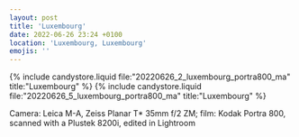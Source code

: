```yaml
---
layout: post
title: 'Luxembourg'
date: 2022-06-26 23:24 +0100
location: 'Luxembourg, Luxembourg'
emojis: ''
---
```


{% include candystore.liquid file:"20220626_2_luxembourg_portra800_ma" title:"Luxembourg" %}
{% include candystore.liquid file:"20220626_5_luxembourg_portra800_ma" title:"Luxembourg" %}

Camera: Leica M-A, Zeiss Planar T\* 35mm f/2 ZM; film: Kodak Portra 800, scanned with a Plustek 8200i, edited in Lightroom